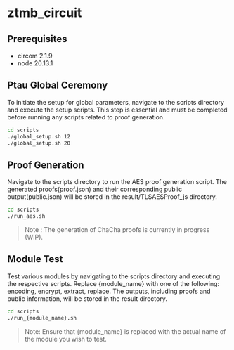 # ztmb_circuit
## Prerequisites
- circom 2.1.9
- node 20.13.1

## Ptau Global Ceremony
To initiate the setup for global parameters, navigate to the scripts directory and execute the setup scripts. This step is essential and must be completed before running any scripts related to proof generation.

``` bash
cd scripts
./global_setup.sh 12
./global_setup.sh 20
```

## Proof Generation
Navigate to the scripts directory to run the AES proof generation script. The generated proofs(proof.json) and their corresponding public output(public.json) will be stored in the result/TLSAESProof_js directory. 

``` bash
cd scripts
./run_aes.sh
```
> Note : The generation of ChaCha proofs is currently in progress (WIP).

## Module Test
Test various modules by navigating to the scripts directory and executing the respective scripts. Replace {module_name} with one of the following: encoding, encrypt, extract, replace. The outputs, including proofs and public information, will be stored in the result directory.

```bash
cd scripts
./run_{module_name}.sh
```

> Note: Ensure that {module_name} is replaced with the actual name of the module you wish to test.

